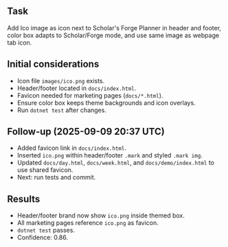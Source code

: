 ## Task
Add Ico image as icon next to Scholar's Forge Planner in header and footer, color box adapts to Scholar/Forge mode, and use same image as webpage tab icon.

## Initial considerations
* Icon file `images/ico.png` exists.
* Header/footer located in `docs/index.html`.
* Favicon needed for marketing pages (`docs/*.html`).
* Ensure color box keeps theme backgrounds and icon overlays.
* Run `dotnet test` after changes.

## Follow-up (2025-09-09 20:37 UTC)
* Added favicon link in `docs/index.html`.
* Inserted `ico.png` within header/footer `.mark` and styled `.mark img`.
* Updated `docs/day.html`, `docs/week.html`, and `docs/demo/index.html` to use shared favicon.
* Next: run tests and commit.

## Results
* Header/footer brand now show `ico.png` inside themed box.
* All marketing pages reference `ico.png` as favicon.
* `dotnet test` passes.
* Confidence: 0.86.
